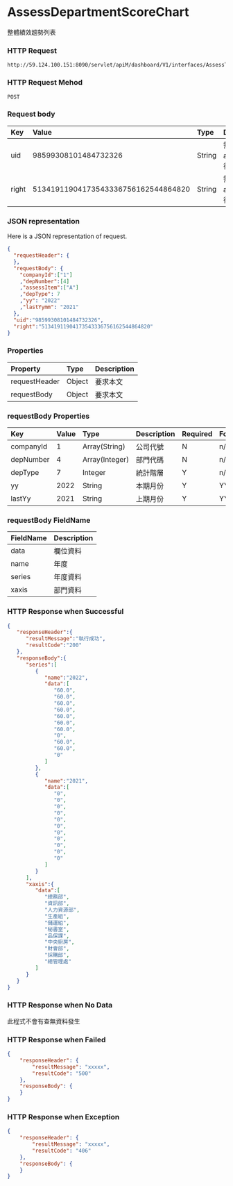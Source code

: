 # AssessDepartmentScoreChart
整體績效趨勢列表

### HTTP Request
```
http://59.124.100.151:8090/servlet/apiM/dashboard/V1/interfaces/AssessTrend/AssessDepartmentScoreChart
```

### HTTP Request Mehod
```
POST
```

### Request body
| Key | Value | Type | Description |
|:----------|:-------------|:-----|:------------|
| uid | 98599308101484732326 | String | 需透過apiLogin取得
| right | 51341911904173543336756162544864820 | String | 需透過apiLogin取得 |

### JSON representation
Here is a JSON representation of request.
```json
{
  "requestHeader": {
  },
  "requestBody": {
    "companyId":["1"]
    ,"depNumber":[4]
    ,"assessItem":["A"]
    ,"depType": 7
    ,"yy": "2022"
    ,"lastYymm": "2021"
  },
  "uid":"98599308101484732326",
  "right":"51341911904173543336756162544864820"
}
```

### Properties
| Property | Type | Description |
|:---------|:-----|:------------|
| requestHeader | Object | 要求本文 |
| requestBody | Object | 要求本文 |

### requestBody Properties
| Key | Value | Type | Description | Required | Format |
|:----------|:-------------|:-----|:------------|:------------|:------------|
| companyId | 1 | Array(String) | 公司代號 | N | n/a |
| depNumber | 4 | Array(Integer) | 部門代碼 | N | n/a |
| depType | 7 | Integer | 統計階層 | Y | n/a |
| yy | 2022 | String | 本期月份 | Y | YYYYmm |
| lastYy | 2021 | String | 上期月份 | Y | YYYYmm |

### requestBody FieldName
| FieldName | Description |
|:----------|:-------------|
| data | 欄位資料 |
| name | 年度 |
| series | 年度資料 |
| xaxis | 部門資料 |

### HTTP Response when Successful
```json
{
   "responseHeader":{
      "resultMessage":"執行成功",
      "resultCode":"200"
   },
   "responseBody":{
      "series":[
         {
            "name":"2022",
            "data":[
               "60.0",
               "60.0",
               "60.0",
               "60.0",
               "60.0",
               "60.0",
               "60.0",
               "0",
               "60.0",
               "60.0",
               "0"
            ]
         },
         {
            "name":"2021",
            "data":[
               "0",
               "0",
               "0",
               "0",
               "0",
               "0",
               "0",
               "0",
               "0",
               "0",
               "0"
            ]
         }
      ],
      "xaxis":{
         "data":[
            "總務部",
            "資訊部",
            "人力資源部",
            "生產組",
            "儲運組",
            "秘書室",
            "品保課",
            "中央廚房",
            "財會部",
            "採購部",
            "總管理處"
         ]
      }
   }
}
```

### HTTP Response when No Data
此程式不會有查無資料發生

### HTTP Response when Failed
```json
{
    "responseHeader": {
        "resultMessage": "xxxxx",
        "resultCode": "500"
    },
    "responseBody": {
    }
}
```

### HTTP Response when Exception
```json
{
    "responseHeader": {
        "resultMessage": "xxxxx",
        "resultCode": "406"
    },
    "responseBody": {
    }
}
```

